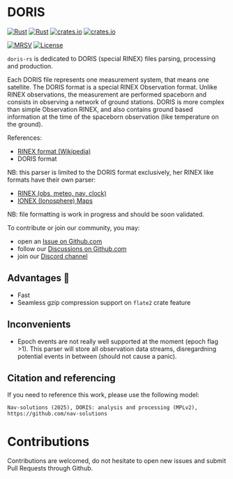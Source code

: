 DORIS
=====

[![Rust](https://github.com/nav-solutions/doris/actions/workflows/rust.yml/badge.svg)](https://github.com/nav-solutions/doris/actions/workflows/rust.yml)
[![Rust](https://github.com/nav-solutions/doris/actions/workflows/daily.yml/badge.svg)](https://github.com/nav-solutions/doris/actions/workflows/daily.yml)
[![crates.io](https://docs.rs/doris/badge.svg)](https://docs.rs/doris/)
[![crates.io](https://img.shields.io/crates/d/doris.svg)](https://crates.io/crates/doris)

[![MRSV](https://img.shields.io/badge/MSRV-1.82.0-orange?style=for-the-badge)](https://github.com/rust-lang/rust/releases/tag/1.82.0)
[![License](https://img.shields.io/badge/license-MPL_2.0-orange?style=for-the-badge&logo=mozilla)](https://github.com/nav-solutions/doris/blob/main/LICENSE)

`doris-rs` is dedicated to DORIS (special RINEX) files parsing, processing
and production.

Each DORIS file represents one measurement system, that means one satellite.
The DORIS format is a special RINEX Observation format. Unlike RINEX observations,
the measurement are performed spaceborn and consists in observing a network of ground stations.
DORIS is more complex than simple Observation RINEX, and also contains ground based information
at the time of the spaceborn observation (like temperature on the ground).

References:

- [RINEX format (Wikipedia)](https://en.wikipedia.org/wiki/RINEX) 
- DORIS format

NB: this parser is limited to the DORIS format exclusively, 
her RINEX like formats have their own parser:
  - [RINEX (obs, meteo, nav, clock)](https://github.com/nav-solutions/doris)
  - [IONEX (Ionosphere) Maps](https://github.com/nav-solutions/ionex)

NB: file formatting is work in progress and should be soon validated.

To contribute or join our community, you may:

- open an [Issue on Github.com](https://github.com/nav-solutions/doris/issues) 
- follow our [Discussions on Github.com](https://github.com/nav-solutions/discussions)
- join our [Discord channel](https://discord.gg/EqhEBXBmJh)

## Advantages :rocket: 

- Fast
- Seamless gzip compression support on `flate2` crate feature

## Inconvenients

- Epoch events are not really well supported at the moment (epoch flag >1).
This parser will store all observation data streams,
disregardning potential events in between (should not cause a panic).

## Citation and referencing

If you need to reference this work, please use the following model:

`Nav-solutions (2025), DORIS: analysis and processing (MPLv2), https://github.com/nav-solutions`

Contributions
=============

Contributions are welcomed, do not hesitate to open new issues
and submit Pull Requests through Github.
